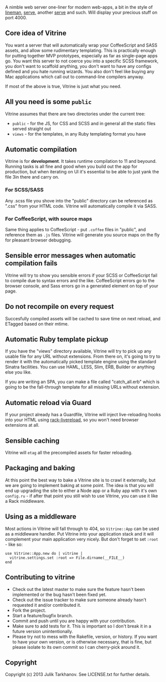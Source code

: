 A nimble web server one-liner for modern web-apps, a bit in the style of
[lineman](https://github.com/testdouble/lineman), [serve](https://github.com/visionmedia/serve),
another [serve](https://github.com/jlong/serve) and such. Will display your precious stuff on port 4000.

## Core idea of Vitrine

You want a server that will automatically wrap your CoffeeScript and SASS assets, and allow
some rudimentary templating. This is practically enough for putting together MVP prototypes,
especially as far as single-page apps go. You want this server to not coerce you into a specific
SCSS framework, you don't want to scaffold anything, you don't want to have any configs defined and
you hate running wizards. You also don't feel like buying any Mac applications which call out
to command-line compilers anyway.

If most of the above is true, Vitrine is just what you need.

## All you need is some `public`

Vitrine assumes that there are two directories under the current tree:
* `public` - for the JS, for CSS and SCSS and in general all the static files served straight out
* `views` - for the templates, in any Ruby templating format you have

## Automatic compilation

Vitrine is for **development**. It takes runtime compilation to 11 and beyound. Running tasks
is all fine and good when you build out the app for production, but when iterating on UI it's essential
to be able to just yank the file 3in there and carry on.

### For SCSS/SASS

Any .scss file you shove into the "public" directory can be referenced as ".css" from your HTML code.
Vitrine will automatically compile it via SASS.

### For CoffeeScript, with source maps

Same thing applies to CoffeeScript - put `.coffee` files in "public", and reference them as `.js` files.
Vitrine will generate you source maps on the fly for pleasant browser debugging.

## Sensible error messages when automatic compilation fails

Vitrine will try to show you sensible errors if your SCSS or CoffeeScript fail to compile due to syntax errors and
the like. CoffeeScript errors go to the browser console, and Sass errors go in a generated element on top of your page.

## Do not recompile on every request

Succesfully compiled assets will be cached to save time on next reload, and ETagged based on their
mtime.

## Automatic Ruby template pickup

If you have the "views" directory available, Vitrine will try to pick up any usable file for any URL without extensions.
From there on, it's going to try to render it with the automatically picked template engine using the
standard Sinatra facilities. You can use HAML, LESS, Slim, ERB, Builder or anything else you like.

If you are writing an SPA, you can make a file called "catch_all.erb" which is going to be the fall-through template
for all missing URLs without extension.

## Automatic reload via Guard

If your project already has a Guardfile, Vitrine will inject live-reloading hooks into your HTML using
[rack-livereload](https://github.com/johnbintz/rack-livereload), so you won't need browser extensions at all.

## Sensible caching

Vitrine will `etag` all the precompiled assets for faster reloading.

## Packaging and baking

At this point the best way to bake a Vitrine site is to crawl it externally, but we are going to implement
baking at some point. The idea is that you will end up upgrading the site to either a Node app or a Ruby app
with it's own `config.ru` - if after that point you still wish to use Vitrine, you can use it like a Rack
middleware.

## Using as a middleware

Most actions in Vitrine will fall through to 404, so `Vitrine::App` can be used as a middleware handler.
Put Vitrine into your application stack and it will complement your main application very nicely. But don't
forget to set `:root` - like so:

    use Vitrine::App.new do | vitrine |
      vitrine.settings.set :root => File.dirname(__FILE__)
    end

## Contributing to vitrine
 
* Check out the latest master to make sure the feature hasn't been implemented or the bug hasn't been fixed yet.
* Check out the issue tracker to make sure someone already hasn't requested it and/or contributed it.
* Fork the project.
* Start a feature/bugfix branch.
* Commit and push until you are happy with your contribution.
* Make sure to add tests for it. This is important so I don't break it in a future version unintentionally.
* Please try not to mess with the Rakefile, version, or history. If you want to have your own version, or is otherwise necessary, that is fine, but please isolate to its own commit so I can cherry-pick around it.

## Copyright

Copyright (c) 2013 Julik Tarkhanov. See LICENSE.txt for
further details.

